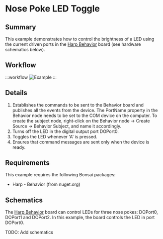 # Nose Poke LED Toggle

## Summary
This example demonstrates how to control the brightness of a LED using the current driven ports in the [Harp Behavior](https://harp-tech.org/api/Harp.Behavior.html) board (see hardware schematics below). 

## Workflow
:::workflow
![Example](~/workflows/HarpExamples/BehaviorBoard/NosePokeLEDToggle/NosePokeLEDToggle.bonsai)
:::

## Details
1. Establishes the commands to be sent to the Behavior board and publishes all the events from the device. The PortName property in the Behavior node needs to be set to the COM device on the computer. To create the subject node, right-click on the Behavior node -> Create Source -> Behavior Subject, and name it accordingly.
2. Turns off the LED in the digital output port DOPort0. 
3. Toggles the LED whenever 'A' is pressed.
4. Ensures that command messages are sent only when the device is ready.

## Requirements
This example requires the following Bonsai packages:
- Harp - Behavior (from nuget.org)

## Schematics
The [Harp Behavior](https://harp-tech.org/api/Harp.Behavior.html) board can control LEDs for three nose pokes: DOPort0, DOPort1 and DOPort2. In this example, the board controls the LED in port DOPort0.

TODO: Add schematics
